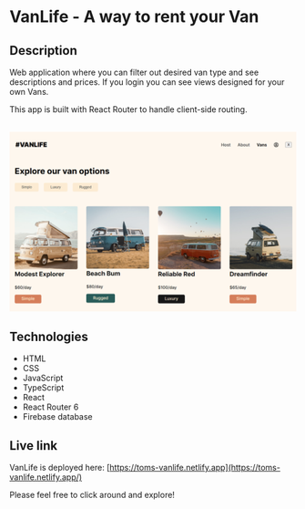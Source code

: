 # VanLife - A way to rent your Van

## Description
Web application where you can filter out desired van type and see descriptions and prices.
If you login you can see views designed for your own Vans.

This app is built with React Router to handle client-side routing.

<br/>
<img src="./vanlife.png" alt="Screenshot of VanLife app." width="600px"/>

## Technologies
- HTML
- CSS
- JavaScript
- TypeScript
- React
- React Router 6
- Firebase database

## Live link
VanLife is deployed here:
[https://toms-vanlife.netlify.app](https://toms-vanlife.netlify.app/)

Please feel free to click around and explore!
